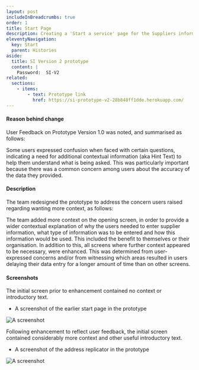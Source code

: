 ```yaml
---
layout: post
includeInBreadcrumbs: true
order: 1
title: Start Page
description: Creating a 'Start a service' page for the Suppliers information service
eleventyNavigation:
  key: Start
  parent: Histories
aside:
  title: SI Version 2 prototype
  content: |
    Password:  SI-V2
related:
  sections:
    - items:
        - text: Prototype link
          href: https://si-prototype-v2-28b848ff1dde.herokuapp.com/
---
```


#### Reason behind change 

User Feedback on Prototype Version 1.0 was noted, and summarised as follows:

Some users expressed confusion when faced with certain questions, indicating a need for additional contextual information (aka Hint Text) to help them understand what is being asked. This was particularly important because there was a common concern among users about the accuracy of the data they provided.


#### Description

The team redesigned the prototype to address the concern users raised regarding wanting more context, as follows:

The team added more context on the opening screen, in order to provide a wider contextual explanation of why the users needed to enter supplier information, what type of information was to be entered and how this information would be used.  This included the benefit to themselves or their organisation.  In addition to this, all screens where further context appeared to be necessary, were enhanced.  This was determined from user-expressed concerns and/or from witnessing which areas resulted in users delaying their data entry for a longer amount of time than on other screens.

#### Screenshots

The initial screen prior to enhancement contained no context or introductory text.

- A screenshot of the earlier start page in the prototype

![A screenshot](/assets/start/1.png "A screenshot of the initial start page")
<br>

Following enhancement to reflect user feedback, the initial screen contained considerably more context and other useful introductory text.


- A screenshot of the address replicator in the prototype

![A screenshot](/assets/start/2.png "A screenshot of the new start page")
<br>
